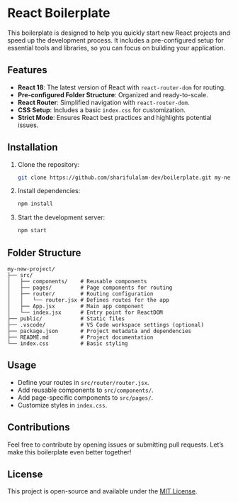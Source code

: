 # React Boilerplate

This boilerplate is designed to help you quickly start new React projects and speed up the development process. It includes a pre-configured setup for essential tools and libraries, so you can focus on building your application.

## Features

- **React 18**: The latest version of React with `react-router-dom` for routing.
- **Pre-configured Folder Structure**: Organized and ready-to-scale.
- **React Router**: Simplified navigation with `react-router-dom`.
- **CSS Setup**: Includes a basic `index.css` for customization.
- **Strict Mode**: Ensures React best practices and highlights potential issues.

## Installation

1. Clone the repository:

   ```bash
   git clone https://github.com/sharifulalam-dev/boilerplate.git my-new-project
   ```

2. Install dependencies:

   ```bash
   npm install
   ```

3. Start the development server:
   ```bash
   npm start
   ```

## Folder Structure

```
my-new-project/
├── src/
│   ├── components/    # Reusable components
│   ├── pages/         # Page components for routing
│   ├── router/        # Routing configuration
│   │   └── router.jsx # Defines routes for the app
│   ├── App.jsx        # Main app component
│   └── index.jsx      # Entry point for ReactDOM
├── public/            # Static files
├── .vscode/           # VS Code workspace settings (optional)
├── package.json       # Project metadata and dependencies
├── README.md          # Project documentation
└── index.css          # Basic styling
```

## Usage

- Define your routes in `src/router/router.jsx`.
- Add reusable components to `src/components/`.
- Add page-specific components to `src/pages/`.
- Customize styles in `index.css`.

## Contributions

Feel free to contribute by opening issues or submitting pull requests. Let’s make this boilerplate even better together!

## License

This project is open-source and available under the [MIT License](LICENSE).
